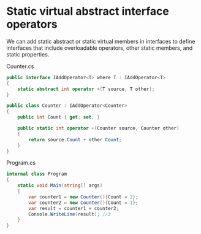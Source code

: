 # Static virtual abstract interface operators

We can add static abstract or static virtual members in interfaces to define interfaces that include overloadable operators, other static members, and static properties.

Counter.cs
```csharp
public interface IAddOperator<T> where T : IAddOperator<T>
{
    static abstract int operator +(T source, T other);
}

public class Counter : IAddOperator<Counter>
{
    public int Count { get; set; }

    public static int operator +(Counter source, Counter other)
    {
        return source.Count + other.Count;
    }
}
```

Program.cs
```csharp
internal class Program
{
    static void Main(string[] args)
    {
        var counter1 = new Counter(){Count = 2};
        var counter2 = new Counter(){Count = 1};
        var result = counter1 + counter2;
        Console.WriteLine(result); //3
    }
}
```